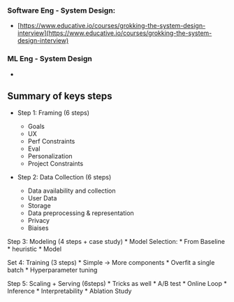 ### Software Eng - System Design:
* [https://www.educative.io/courses/grokking-the-system-design-interview](https://www.educative.io/courses/grokking-the-system-design-interview)



### ML Eng - System Design
* 

## Summary of keys steps

* Step 1: Framing (6 steps)
    * Goals
    * UX
    * Perf Constraints
    * Eval 
    * Personalization
    * Project Constraints

* Step 2: Data Collection (6 steps)
    * Data availability and collection
    * User Data
    * Storage
    * Data preprocessing & representation 
    * Privacy
    * Biaises

Step 3: Modeling (4 steps + case study)
    * Model Selection: 
    * From Baseline 
    * heuristic 
    * Model

Set 4: Training (3 steps)
    * Simple -> More components
    * Overfit a single batch
    * Hyperparameter tuning


Step 5: Scaling + Serving (6steps)
    * Tricks as well
    * A/B test
    * Online Loop
    * Inference
    * Interpretability
    * Ablation Study
